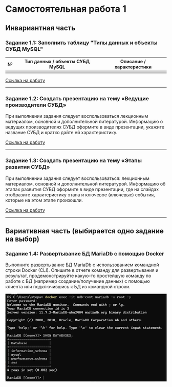 # Самостоятельная работа 1
## Инвариантная часть
### Задание 1.1:  Заполнить таблицу "Типы данных и объекты СУБД MySQL"

| № | Тип данных / объекты СУБД MySQL | Описание / характеристики |
|---| ----------- | ----------- |
|   |               |             |

[Ссылка на работу](https://github.com/Stepanova-Anna/based/blob/main/SR1/ИСР_1.1.pdf)

---

### Задание 1.2:  Создать презентацию на тему «Ведущие производители СУБД»
При выполнении задания следует воспользоваться лекционным материалом, основной и дополнительной литературой. Информацию о ведущих производителях СУБД оформите в виде презентации, укажите название СУБД и кратко дайте ей характеристику.

[Ссылка на работу](https://github.com/Stepanova-Anna/based/blob/main/SR1/ИСР_1.2.pdf)

---

### Задание 1.3:  Создать презентацию на тему «Этапы развития СУБД»
При выполнении задания следует воспользоваться: лекционным материалом, основной и дополнительной литературой. Информацию об этапах развития СУБД оформите в виде презентации, где на слайдах отобразите характеристику этапа и ключевое (ключевые) события, которые на этом этапе произошли.

[Ссылка на работу](https://github.com/Stepanova-Anna/based/blob/main/SR1/ИСР_1.3.pdf)

---

## Вариативная часть (выбирается одно задание на выбор)

### Задание 1.4: Развертывание БД MariaDb с помощью Docker
Выполните развертывание БД MariaDb с использованием командной строки Docker (CLI). Опишите в отчете команду для развертывания и результат, продемонстрируйте какую-то простейшую команду по работе с БД (например создание/получение данных) с помощью клиента или подключившись к БД из командной строки.

![СР1.Задание 1.4](https://github.com/Stepanova-Anna/based/blob/main/SR1/ВСР_1.4.png)
